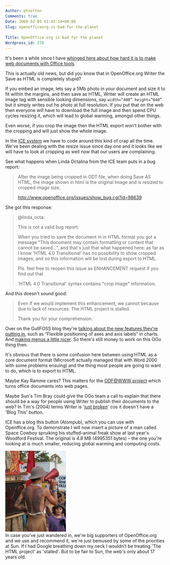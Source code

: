 ```yaml
---
Author: ptsefton
Comments: true
Date: 2009-02-05 01:43:14+00:00
Slug: openofficeorg-is-bad-for-the-planet

Title: OpenOffice.org is bad for the planet
Wordpress_id: 278
---
```


<div>

<div class="page-toc">

</div>

<div>

It's been a while since I have [whinged here about how hard it is to
make web documents with Office
tools](http://delicious.com/ptsefton/xhtmlchallenge).

This is actually old news, but did you know that in OpenOffice.org
Writer the Save as HTML is completely stupid?

If you embed an image, lets say a 5Mb photo in your document and size it
to fit within the margins, and then save as HTML, Writer will create an
HTML image tag with sensible looking dimensions, say
`width=”400” height=”640”` but it simply writes out he photo at full
resolution. If you put that on the web then everyone will have to
download the full image and then spend CPU cycles resizing it, which
will lead to global warming, amongst other things.

Even worse, if you crop the image then the HTML export won't bother with
the cropping and will just show the whole image.

In the [ICE system](http://ice.usq.edu.au/) we have to code around this
kind of crap all the time. We've been dealing with the resize issue
since day one and it looks like we will have to look at cropping as well
now that our users are complaining.

See what happens when Linda Octalina from the ICE team puts in a bug
report:

> After the image being cropped in ODT file, when doing Save AS HTML,
> the image shown in html is the original Image and is resized to
> cropped image size.
>
> <http://www.openoffice.org/issues/show_bug.cgi?id=98639>

She got this response:

> @linda\_octa:
>
> This is not a valid bug report.
>
> When you tried to save the document in in HTML format you got a
> message "This document may contain formatting or content that cannot
> be saved...", and that's just that what happened here: as far as I
> know 'HTML 4.0 Transitional' has no possibility to show cropped
> images, and so this information will be lost during export to HTML.
>
> Pls. feel free to reopen this issue as ENHANCEMENT request if you find
> out that
>
> 'HTML 4.0 Transitional' syntax contains "crop image" information.

And this doesn't sound good:

> Even if we would implement this enhancement, we cannot because due to
> lack of resources. The HTML project is stalled.
>
> Thank you for your comprehension.

Over on the GullFOSS blog they're [talking about the new features
they're putting
in](http://blogs.sun.com/GullFOSS/entry/new_chart_features_in_openoffice1),
such as <span class="spCh spChx201c">“</span>Flexible positioning of
axes and axis labels<span class="spCh spChx201d">”</span> in charts. And
[making menus a little
nicer](http://blogs.sun.com/GullFOSS/entry/making_menus_a_little_nicer).
So there's still money to work on this OOo thing then.

It's obvious that there is some confusion here between using HTML as a
core document format (Microsoft actually managed that with Word 2000
with some problems ensuing) and the thing most people are going to want
to do, which is to export to HTML.

Maybe Kay Ramme cares? This matters for the [ODF@WWW
project](http://blogs.sun.com/GullFOSS/entry/odf_www_an_odf_wiki) which
turns office documents into web pages.

Maybe Sun's Tim Bray could give the OOo team a call to explain that
there should be a way for people using Writer to publish their documents
to the web? In Tim's (2004) terms Writer is '[just
broken](http://www.tbray.org/ongoing/When/200x/2004/03/26/OpenOffice)'
cos it doesn't have a 'Blog This' button.

ICE has a blog this button (Atompub), which you can use with
Openffice.org. To demonstrate I will now insert a picture of a man
called Space Cowboy spruiking his stuffed-animal freak show at last
year's Woodford Festival. The original is 4.8 MB (4995351 bytes) <span
class="spCh spChx2013">–</span> the one you're looking at is much
smaller, reducing global warming and computing costs.

<span
style="display: block"><a name="graphics1"></a>![graphics1](/wp-content/uploads/2009/02/36d4bd4a-191x254.jpg)</span>In
case you've just wandered in, we're big supporters of OpenOffice.org and
we use and recommend it, we're just bemused by some of the priorities at
Sun. If I had Google breathing down my neck I wouldn't be treating 'The
HTML project' as 'stalled'. But to be fair to Sun, the web's only about
17 years old.

</div>

</div>
